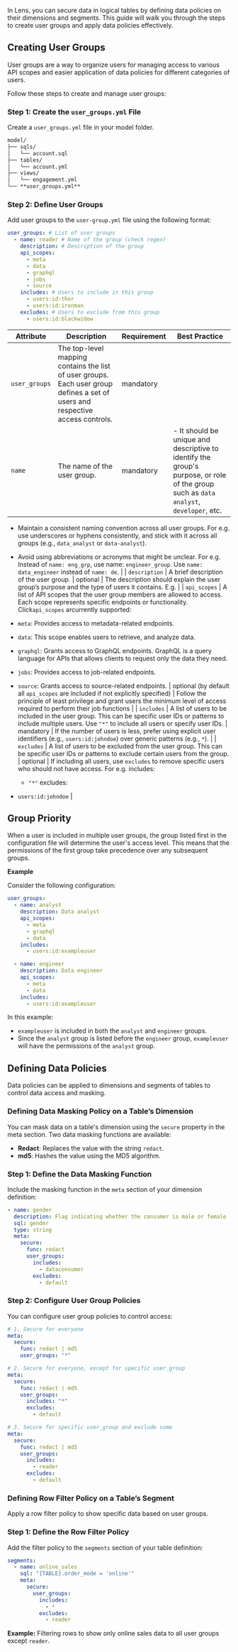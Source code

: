In Lens, you can secure data in logical tables by defining data policies on their dimensions and segments. This guide will walk you through the steps to create user groups and apply data policies effectively.

## Creating User Groups

User groups are a way to organize users for managing access to various API scopes and easier application of data policies for different categories of users.

Follow these steps to create and manage user groups:

### **Step 1: Create the `user_groups.yml` File**

Create a `user_groups.yml` file in your model folder.

```latex
model/
├── sqls/
│   └── account.sql
├── tables/
│   └── account.yml
├── views/
│   └── engagement.yml
└── **user_groups.yml**
```

### **Step 2: Define User Groups**

Add user groups to the `user-group.yml` file using the following format:

```yaml
user_groups: # List of user groups
  - name: reader # Name of the group (check regex)
    description: # Description of the group
    api_scopes:
      - meta
      - data
      - graphql
      - jobs
      - source
    includes: # Users to include in this group
      - users:id:thor
      - users:id:ironman
    excludes: # Users to exclude from this group
      - users:id:blackwidow
```

| **Attribute** | **Description** | **Requirement** | **Best Practice** |
| --- | --- | --- | --- |
| `user_groups` | The top-level mapping contains the list of user groups. Each user group defines a set of users and respective access controls.  | mandatory |  |
| `name` | The name of the user group.  | mandatory | - It should be unique and descriptive to identify the group's purpose, or role of the group such as `data analyst`, `developer`, etc.
- Maintain a consistent naming convention across all user groups. For e.g. use underscores or hyphens consistently, and stick with it across all groups (e.g., `data_analyst` or `data-analyst`).
-  Avoid using abbreviations or acronyms that might be unclear. For e.g.  Instead of `name: eng_grp`, use name: `engineer_group`. Use `name: data_engineer` instead of `name: de`. |
| `description` | A brief description of the user group. | optional | The description should explain the user group’s purpose and the type of users it contains. E.g.  |
| `api_scopes` | A list of API scopes that the user group members are allowed to access. Each scope represents specific endpoints or functionality. Click`api_scopes` arcurrently supported:

- `meta`: Provides access to metadata-related endpoints.
- `data`: This scope enables users to retrieve, and analyze data.
- `graphql`: Grants access to GraphQL endpoints. GraphQL is a query language for APIs that allows clients to request only the data they need. 
- `jobs`: Provides access to job-related endpoints. 
- `source`: Grants access to source-related endpoints.  | optional (by default all `api_scopes` are included if not explicitly specified) | Follow the principle of least privilege and grant users the minimum level of access required to perform their job functions |
| `includes` | A list of users to be included in the user group. This can be specific user IDs or patterns to include multiple users. Use `"*"` to include all users or specify user IDs. | mandatory | If the number of users is less, prefer using explicit user identifiers (e.g., `users:id:johndoe`) over generic patterns (e.g., `*`). |
| `excludes` | A list of users to be excluded from the user group. This can be specific user IDs or patterns to exclude certain users from the group. | optional | If including all users, use `excludes` to remove specific users who should not have access.
For e.g.
includes: 
  - `"*"`
excludes: 
- `users:id:johndoe` |

## **Group Priority**

When a user is included in multiple user groups, the group listed first in the configuration file will determine the user's access level. This means that the permissions of the first group take precedence over any subsequent groups.

**Example**

Consider the following configuration:

```yaml
user_groups:
  - name: analyst
    description: Data analyst
    api_scopes:
      - meta
      - graphql
      - data
    includes:
      - users:id:exampleuser

  - name: engineer
    description: Data engineer
    api_scopes:
      - meta
      - data
    includes:
      - users:id:exampleuser
```

In this example:

- `exampleuser` is included in both the `analyst` and `engineer` groups.
- Since the `analyst` group is listed before the `engineer` group, `exampleuser` will have the permissions of the `analyst` group.

## Defining Data Policies

Data policies can be applied to dimensions and segments of tables to control data access and masking.

### Defining Data Masking Policy on a Table’s Dimension

You can mask data on a table's dimension using the `secure` property in the meta section. Two data masking functions are available:

- **Redact**: Replaces the value with the string `redact`.
- **md5**: Hashes the value using the MD5 algorithm.

### Step 1: Define the Data Masking Function

Include the masking function in the `meta` section of your dimension definition:

```yaml
- name: gender
  description: Flag indicating whether the consumer is male or female
  sql: gender
  type: string
  meta:
    secure:
      func: redact
      user_groups:
        includes:
          - dataconsumer
        excludes:
          - default
```

### Step 2: Configure User Group Policies

You can configure user group policies to control access:

```yaml
# 1. Secure for everyone
meta:
  secure:
    func: redact | md5
    user_groups: "*"

# 2. Secure for everyone, except for specific user_group
meta:
  secure:
    func: redact | md5
    user_groups:
      includes: "*"
      excludes:
        - default

# 3. Secure for specific user_group and exclude some
meta:
  secure:
    func: redact | md5
    user_groups:
      includes:
        - reader
      excludes:
        - default

```

### Defining Row Filter Policy on a Table’s Segment

Apply a row filter policy to show specific data based on user groups.

### Step 1: Define the Row Filter Policy

Add the filter policy to the `segments` section of your table definition:

```yaml
segments:
  - name: online_sales
    sql: "{TABLE}.order_mode = 'online'"
    meta:
      secure:
        user_groups:
          includes:
            - *
          excludes:
            - reader
```

**Example:** Filtering rows to show only online sales data to all user groups except `reader`.